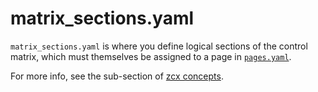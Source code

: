 # matrix_sections.yaml

`matrix_sections.yaml` is where you define logical sections of the control matrix, which must themselves be assigned to a page in [`pages.yaml`](pages.md).

For more info, see the sub-section of [zcx concepts](/tutorials/getting-started/zcx-concepts/#matrix-sections).
